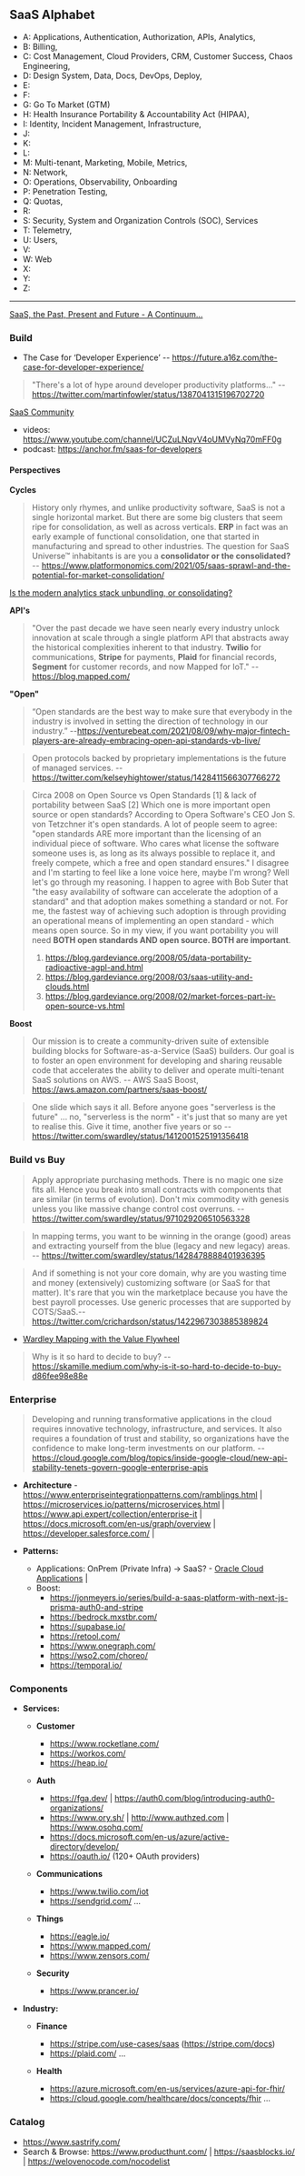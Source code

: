 ## SaaS Alphabet

- A: Applications, Authentication, Authorization, APIs, Analytics, 
- B: Billing, 
- C: Cost Management, Cloud Providers, CRM, Customer Success, Chaos Engineering, 
- D: Design System, Data, Docs, DevOps, Deploy, 
- E: 
- F:
- G: Go To Market (GTM) 
- H: Health Insurance Portability & Accountability Act (HIPAA),  
- I: Identity, Incident Management, Infrastructure, 
- J:
- K: 
- L:
- M: Multi-tenant, Marketing, Mobile, Metrics, 
- N: Network, 
- O: Operations, Observability, Onboarding
- P: Penetration Testing,  
- Q: Quotas, 
- R: 
- S: Security, System and Organization Controls (SOC), Services
- T: Telemetry, 
- U: Users, 
- V: 
- W: Web
- X: 
- Y: 
- Z: 
    
---

[SaaS, the Past, Present and Future - A Continuum...](https://www.linkedin.com/pulse/saas-past-present-future-continuum-dr-srikanth-sundararajan/)

### Build

* The Case for ‘Developer Experience’ -- https://future.a16z.com/the-case-for-developer-experience/
> "There's a lot of hype around developer productivity platforms..."
-- https://twitter.com/martinfowler/status/1387041315196702720

[SaaS Community](https://www.youtube.com/channel/UCZuLNqvV4oUMVyNq70mFF0g/about) 
- videos: https://www.youtube.com/channel/UCZuLNqvV4oUMVyNq70mFF0g
- podcast: https://anchor.fm/saas-for-developers

#### Perspectives

**Cycles**

> History only rhymes, and unlike productivity software, SaaS is not a single horizontal market. But there are some big clusters that seem ripe for consolidation, as well as across verticals. **ERP** in fact was an early example of functional consolidation, one that started in manufacturing and spread to other industries. The question for SaaS Universe™ inhabitants is are you a **consolidator or the consolidated?** -- https://www.platformonomics.com/2021/05/saas-sprawl-and-the-potential-for-market-consolidation/

[Is the modern analytics stack unbundling, or consolidating?](https://sisudata.com/blog/modern-analytics-stack)

**API's**

> "Over the past decade we have seen nearly every industry unlock innovation at scale through a single platform API that abstracts away the historical complexities inherent to that industry. **Twilio** for communications, **Stripe** for payments, **Plaid** for financial records, **Segment** for customer records, and now Mapped for IoT." -- https://blog.mapped.com/ 

**"Open"**

> “Open standards are the best way to make sure that everybody in the industry is involved in setting the direction of technology in our industry.” --https://venturebeat.com/2021/08/09/why-major-fintech-players-are-already-embracing-open-api-standards-vb-live/

> Open protocols backed by proprietary implementations is the future of managed services. -- https://twitter.com/kelseyhightower/status/1428411566307766272

> Circa 2008 on Open Source vs Open Standards [1] & lack of portability between SaaS [2]
> Which one is more important open source or open standards? According to Opera Software's CEO Jon S. von Tetzchner it's open standards. A lot of people seem to agree:
> "open standards ARE more important than the licensing of an individual piece of software. Who cares what license the software someone uses is, as long as its always possible to replace it, and freely compete, which a free and open standard ensures."
> I disagree and I'm starting to feel like a lone voice here, maybe I'm wrong? Well let's go through my reasoning. I happen to agree with Bob Suter that "the easy availability of software can accelerate the adoption of a standard" and that adoption makes something a standard or not. For me, the fastest way of achieving such adoption is through providing an operational means of implementing an open standard - which means open source. So in my view, if you want portability you will need **BOTH open standards AND open source. BOTH are important**.
> 1. https://blog.gardeviance.org/2008/05/data-portability-radioactive-agpl-and.html
> 2. https://blog.gardeviance.org/2008/03/saas-utility-and-clouds.html 
> 3. https://blog.gardeviance.org/2008/02/market-forces-part-iv-open-source-vs.html

**Boost**

> Our mission is to create a community-driven suite of extensible building blocks for Software-as-a-Service (SaaS) builders. Our goal is to foster an open environment for developing and sharing reusable code that accelerates the ability to deliver and operate multi-tenant SaaS solutions on AWS. -- AWS SaaS Boost, https://aws.amazon.com/partners/saas-boost/ 

> One slide which says it all. Before anyone goes "serverless is the future" ... no, "serverless is the norm" - it's just that so many are yet to realise this. Give it time, another five years or so -- https://twitter.com/swardley/status/1412001525191356418

### Build vs Buy

> Apply appropriate purchasing methods. There is no magic one size fits all. Hence you break into small contracts with components that are similar (in terms of evolution). Don't mix commodity with genesis unless you like massive change control cost overruns. -- https://twitter.com/swardley/status/971029206510563328

> In mapping terms, you want to be winning in the orange (good) areas and extracting yourself from the blue (legacy and new legacy) areas. -- https://twitter.com/swardley/status/1428478888401936395

> And if something is not your core domain, why are you wasting time and money (extensively) customizing software (or SaaS for that matter). It's rare that you win the marketplace because you have the best payroll processes.
> Use generic processes that are supported by COTS/SaaS.-- https://twitter.com/crichardson/status/1422967303885389824

* [Wardley Mapping with the Value Flywheel](https://www.theserverlessedge.com/wardley-mapping-with-the-value-flywheel/)

> Why is it so hard to decide to buy? -- https://skamille.medium.com/why-is-it-so-hard-to-decide-to-buy-d86fee98e88e

### **Enterprise**
> Developing and running transformative applications in the cloud requires innovative technology, infrastructure, and services. It also requires a foundation of trust and stability, so organizations have the confidence to make long-term investments on our platform. -- https://cloud.google.com/blog/topics/inside-google-cloud/new-api-stability-tenets-govern-google-enterprise-apis

- **Architecture** - https://www.enterpriseintegrationpatterns.com/ramblings.html | https://microservices.io/patterns/microservices.html | https://www.api.expert/collection/enterprise-it | https://docs.microsoft.com/en-us/graph/overview | https://developer.salesforce.com/ |  

- **Patterns:**
  - Applications: OnPrem (Private Infra) -> SaaS? - [Oracle Cloud Applications](https://docs.oracle.com/en/cloud/saas/index.html) | 
  - Boost:
    - https://jonmeyers.io/series/build-a-saas-platform-with-next-js-prisma-auth0-and-stripe  
    - https://bedrock.mxstbr.com/
    - https://supabase.io/
    - https://retool.com/
    - https://www.onegraph.com/
    - https://wso2.com/choreo/
    - https://temporal.io/
  
### Components
  
  - **Services:**
    - **Customer** 
      - https://www.rocketlane.com/
      - https://workos.com/
      - https://heap.io/

    - **Auth**     
      - https://fga.dev/ | https://auth0.com/blog/introducing-auth0-organizations/
      - https://www.ory.sh/ | http://www.authzed.com | https://www.osohq.com/
      - https://docs.microsoft.com/en-us/azure/active-directory/develop/
      - https://oauth.io/ (120+ OAuth providers)

    - **Communications**
      - https://www.twilio.com/iot 
      - https://sendgrid.com/ ...

    - **Things** 
      - https://eagle.io/
      - https://www.mapped.com/
      - https://www.zensors.com/
    
    - **Security** 
      - https://www.prancer.io/
 
  - **Industry:**
    - **Finance**
      - https://stripe.com/use-cases/saas  (https://stripe.com/docs)
      - https://plaid.com/ ...

    - **Health**
      - https://azure.microsoft.com/en-us/services/azure-api-for-fhir/
      - https://cloud.google.com/healthcare/docs/concepts/fhir ...

### Catalog

- https://www.sastrify.com/
- Search & Browse: https://www.producthunt.com/ | https://saasblocks.io/ | https://welovenocode.com/nocodelist
